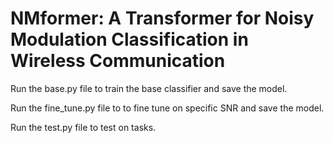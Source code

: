 # NMformer: A Transformer for Noisy Modulation Classification in Wireless Communication

Run the base.py file to train the base classifier and save the model.

Run the fine_tune.py file to to fine tune on specific SNR and save the model.

Run the test.py file to test on tasks.